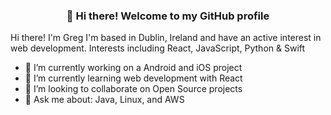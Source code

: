 
<h3 align="center">👋 Hi there! Welcome to my GitHub profile</h3>

Hi there! I'm Greg I'm based in Dublin, Ireland and have an active interest in web development. Interests including React, JavaScript, Python & Swift

- 🔭 I’m currently working on a Android and iOS project
- 🌱 I’m currently learning web development with React
- 👯 I’m looking to collaborate on Open Source projects
- 💬 Ask me about: Java, Linux, and AWS
